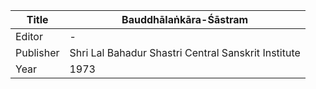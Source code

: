 |Title | Bauddhālaṅkāra-Śāstram 
| --- | --- 
|Editor | -
|Publisher | Shri Lal Bahadur Shastri Central Sanskrit Institute
|Year | 1973